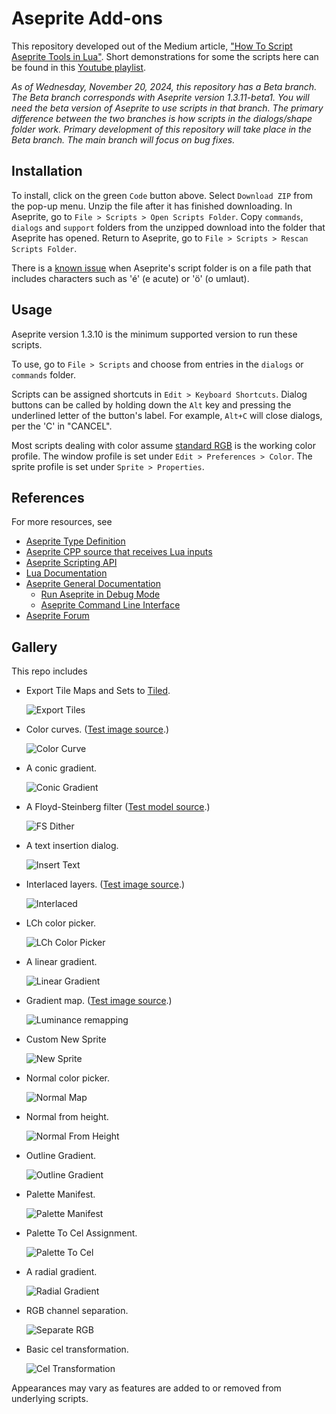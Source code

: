 # Aseprite Add-ons

This repository developed out of the Medium article, ["How To Script Aseprite Tools in Lua"](https://behreajj.medium.com/how-to-script-aseprite-tools-in-lua-8f849b08733). Short demonstrations for some the scripts here can be found in this [Youtube playlist](https://www.youtube.com/playlist?list=PLK6A984Cb4MVaYKSGIn9SalpD9EVrfvUi).

*As of Wednesday, November 20, 2024, this repository has a Beta branch. The Beta branch corresponds with Aseprite version 1.3.11-beta1. You will need the beta version of Aseprite to use scripts in that branch. The primary difference between the two branches is how scripts in the dialogs/shape folder work. Primary development of this repository will take place in the Beta branch. The main branch will focus on bug fixes.*

## Installation

To install, click on the green `Code` button above. Select `Download ZIP` from the pop-up menu. Unzip the file after it has finished downloading. In Aseprite, go to `File > Scripts > Open Scripts Folder`. Copy `commands`, `dialogs` and `support` folders from the unzipped download into the folder that Aseprite has opened. Return to Aseprite, go to `File > Scripts > Rescan Scripts Folder`.

There is a [known issue](https://community.aseprite.org/t/script-folder-path-cannot-open-no-such-file-or-directory/16818/) when Aseprite's script folder is on a file path that includes characters such as 'é' (e acute) or 'ö' (o umlaut).

## Usage

Aseprite version 1.3.10 is the minimum supported version to run these scripts.

To use, go to `File > Scripts` and choose from entries in the `dialogs` or `commands` folder.

Scripts can be assigned shortcuts in `Edit > Keyboard Shortcuts`. Dialog buttons can be called by holding down the `Alt` key and pressing the underlined letter of the button's label. For example, `Alt+C` will close dialogs, per the 'C' in "CANCEL".

Most scripts dealing with color assume [standard RGB](https://en.wikipedia.org/wiki/SRGB) is the working color profile. The window profile is set under `Edit > Preferences > Color`. The sprite profile is set under `Sprite > Properties`.

## References

For more resources, see

- [Aseprite Type Definition](https://github.com/behreajj/aseprite-type-definition)
- [Aseprite CPP source that receives Lua inputs](https://github.com/aseprite/aseprite/tree/main/src/app/script)
- [Aseprite Scripting API](https://github.com/aseprite/api)
- [Lua Documentation](http://www.lua.org/docs.html)
- [Aseprite General Documentation](https://www.aseprite.org/docs/)
  - [Run Aseprite in Debug Mode](https://www.aseprite.org/docs/debug/)
  - [Aseprite Command Line Interface](https://www.aseprite.org/docs/cli/)
- [Aseprite Forum](https://community.aseprite.org/)

## Gallery

This repo includes

- Export Tile Maps and Sets to [Tiled](https://www.mapeditor.org/).

  ![Export Tiles](screencaps/exportTiles.png)

- Color curves. ([Test image source](https://en.wikipedia.org/wiki/File:Fire_breathing_2_Luc_Viatour.jpg).)

  ![Color Curve](screencaps/colorCurve.png)
  
- A conic gradient.

  ![Conic Gradient](screencaps/conicGradient.png)

- A Floyd-Steinberg filter ([Test model source](https://www.myminifactory.com/object/3d-print-horseman-at-maria-theresia-platz-152331).)

  ![FS Dither](screencaps/dither.png)

- A text insertion dialog.

  ![Insert Text](screencaps/insertText.png)

- Interlaced layers. ([Test image source](https://en.wikipedia.org/wiki/File:Fire_breathing_2_Luc_Viatour.jpg).)

  ![Interlaced](screencaps/interlaced.png)

- LCh color picker.

  ![LCh Color Picker](screencaps/lchPicker.png)

- A linear gradient.
 
  ![Linear Gradient](screencaps/linearGradient.png)

- Gradient map. ([Test image source](https://en.wikipedia.org/wiki/File:Fire_breathing_2_Luc_Viatour.jpg).)

  ![Luminance remapping](screencaps/lumRemap.png)

- Custom New Sprite

  ![New Sprite](screencaps/newSpritePlus.png)

- Normal color picker.

  ![Normal Map](screencaps/normalMap.png)

- Normal from height.

  ![Normal From Height](screencaps/normalFromHeight.png)

- Outline Gradient.

  ![Outline Gradient](screencaps/outlineGradient.png)

- Palette Manifest.

  ![Palette Manifest](screencaps/paletteManifest.png)

- Palette To Cel Assignment.

  ![Palette To Cel](screencaps/paletteToCel.png)

- A radial gradient.

  ![Radial Gradient](screencaps/radialGradient.png)

- RGB channel separation.

  ![Separate RGB](screencaps/sepRgb.png)

- Basic cel transformation.

  ![Cel Transformation](screencaps/transformCel.png)

Appearances may vary as features are added to or removed from underlying scripts.